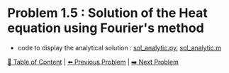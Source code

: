 # Problem 1.5 : Solution of the Heat equation using Fourier's method

- code to display the analytical solution : [sol_analytic.py](./sol_analytic.py), [sol_analytic.m](./sol_analytic.m)

[:book: Table of Content](../README.md) | [:arrow_left: Previous Problem](../prob1.4/README.md) | [:arrow_right: Next Problem](../prob1.6/README.md)